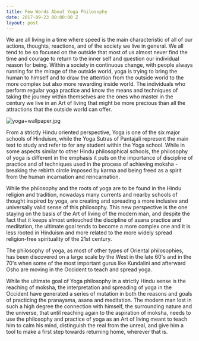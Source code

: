 ```yaml
---
title: Few Words About Yoga Philosophy
date: 2017-09-23 00:00:00 Z
layout: post
---
```


We are all living in a time where speed is the main characteristic of all of our actions, thoughts, reactions, and of the society we live in general.  We all tend to be so focused on the outside that most of us almost never find the time and courage to return to the inner self and question our individual reason for being. Within a society in continuous change, with people always running for the mirage of the outside world, yoga is trying to bring the human to himself and to draw the attention from the outside world to the more complex but also more rewarding inside world. The individuals who perform regular yoga practice and know the means and techniques of taking the journey within themselves are the ones who master in the century we live in an Art of living that might be more precious than all the attractions that the outside world can offer.

![yoga+wallpaper.jpg]({{site.url}}/_posts/yoga+wallpaper.jpg)


From a strictly Hindu oriented perspective, Yoga is one of the six major schools of Hinduism, while the Yoga Sutras of Pantajali represent the main text to study and refer to for any student within the Yoga school. While in some aspects similar to other Hindu philosophical schools, the philosophy of yoga is different in the emphasis it puts on the importance of discipline of practice and of techniques used in the process of achieving moksha - breaking the rebirth circle imposed by karma and being freed as a spirit from the human incarnation and reincarnation.

While the philosophy and the roots of yoga are to be found in the Hindu religion and tradition, nowadays many currents and nearby schools of thought inspired by yoga, are creating and spreading a more inclusive and universally valid sense of this philosophy. This new perspective is the one staying on the basis of the Art of living of the modern man, and despite the fact that it keeps almost untouched the discipline of asana practice and meditation, the ultimate goal tends to become a more complex one and it is less rooted in Hinduism and more related to the more widely spread religion-free spirituality of the 21st century.

The philosophy of yoga, as most of other types of Oriental philosophies, has been discovered on a large scale by the West in the late 60's and in the 70's when some of the most important gurus like Kundalini and afterward Osho are moving in the Occident to teach and spread yoga.

While the ultimate goal of Yoga philosophy in a strictly Hindu sense is the reaching of moksha, the interpretation and spreading of yoga in the Occident have generated a series of mutation in both the reasons and goals of practicing the pranayama, asana and meditation. The modern man lost in such a high degree the connection with himself, the surrounding nature and the universe, that until reaching again to the aspiration of moksha, needs to use the philosophy and practice of yoga as an Art of living meant to teach him to calm his mind, distinguish the real from the unreal, and give him a tool to make a first step towards returning home, wherever that is.
